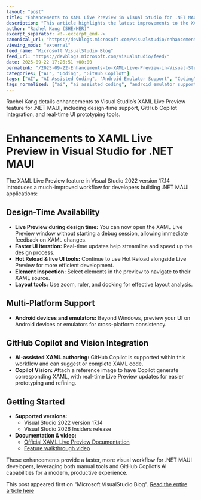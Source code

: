 ```yaml
---
layout: "post"
title: "Enhancements to XAML Live Preview in Visual Studio for .NET MAUI"
description: "This article highlights the latest improvements to the XAML Live Preview feature in Visual Studio 2022 version 17.14, specifically for .NET MAUI developers. Design-time access to Live Preview now streamlines XAML UI development, supporting real-time editing with Hot Reload, element navigation, and tools for layout inspection. Integration with GitHub Copilot and Copilot Vision further accelerates manual and AI-assisted XAML authoring, with support for Android emulators and multiple Visual Studio releases."
author: "Rachel Kang (SHE/HER)"
excerpt_separator: <!--excerpt_end-->
canonical_url: "https://devblogs.microsoft.com/visualstudio/enhancements-to-xaml-live-preview-in-visual-studio-for-net-maui/"
viewing_mode: "external"
feed_name: "Microsoft VisualStudio Blog"
feed_url: "https://devblogs.microsoft.com/visualstudio/feed/"
date: 2025-09-22 17:26:51 +00:00
permalink: "/2025-09-22-Enhancements-to-XAML-Live-Preview-in-Visual-Studio-for-NET-MAUI.html"
categories: ["AI", "Coding", "GitHub Copilot"]
tags: ["AI", "AI Assisted Coding", "Android Emulator Support", "Coding", "Copilot Vision", "Cross Platform UI", "Design Time", "Element Inspection", "GitHub Copilot", "Hot Reload", "IDE Tools", "Live Preview", "MAUI", "News", "UI Prototyping", "VS", "XAML"]
tags_normalized: ["ai", "ai assisted coding", "android emulator support", "coding", "copilot vision", "cross platform ui", "design time", "element inspection", "github copilot", "hot reload", "ide tools", "live preview", "maui", "news", "ui prototyping", "vs", "xaml"]
---
```


Rachel Kang details enhancements to Visual Studio’s XAML Live Preview feature for .NET MAUI, including design-time support, GitHub Copilot integration, and real-time UI prototyping tools.<!--excerpt_end-->

# Enhancements to XAML Live Preview in Visual Studio for .NET MAUI

The XAML Live Preview feature in Visual Studio 2022 version 17.14 introduces a much-improved workflow for developers building .NET MAUI applications:

## Design-Time Availability

- **Live Preview during design time:** You can now open the XAML Live Preview window without starting a debug session, allowing immediate feedback on XAML changes.
- **Faster UI iteration:** Real-time updates help streamline and speed up the design process.
- **Hot Reload & live UI tools:** Continue to use Hot Reload alongside Live Preview for more efficient development.
- **Element inspection:** Select elements in the preview to navigate to their XAML source.
- **Layout tools:** Use zoom, ruler, and docking for effective layout analysis.

## Multi-Platform Support

- **Android devices and emulators:** Beyond Windows, preview your UI on Android devices or emulators for cross-platform consistency.

## GitHub Copilot and Vision Integration

- **AI-assisted XAML authoring:** GitHub Copilot is supported within this workflow and can suggest or complete XAML code.
- **Copilot Vision:** Attach a reference image to have Copilot generate corresponding XAML, with real-time Live Preview updates for easier prototyping and refining.

## Getting Started

- **Supported versions:**
    - Visual Studio 2022 version 17.14
    - Visual Studio 2026 Insiders release
- **Documentation & video:**
    - [Official XAML Live Preview Documentation](https://learn.microsoft.com/visualstudio/xaml-tools/xaml-live-preview)
    - [Feature walkthrough video](https://devblogs.microsoft.com/visualstudio/wp-content/uploads/sites/4/2025/09/25166_MauiAgentVS2026_v2.mp4)

These enhancements provide a faster, more visual workflow for .NET MAUI developers, leveraging both manual tools and GitHub Copilot’s AI capabilities for a modern, productive experience.

This post appeared first on "Microsoft VisualStudio Blog". [Read the entire article here](https://devblogs.microsoft.com/visualstudio/enhancements-to-xaml-live-preview-in-visual-studio-for-net-maui/)

